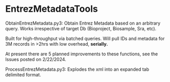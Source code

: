 # EntrezMetadataTools

ObtainEntrezMetadata.py3:
Obtain Entrez Metadata based on an arbitrary query. 
Works irrespective of target Db (Bioproject, Biosample, Sra, etc).

Built for high-throughput via batched queries. 
Will pull IDs and metadata for 3M records in >2hrs with low overhead, **serially.**

At present there are 5 planned improvements to these functions, see the Issues posted on 2/22/2024.

ProcessEntrezMetadata.py3: 
Explodes the xml into an expanded tab delimited format.


